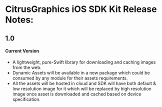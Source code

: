CitrusGraphics iOS SDK Kit Release Notes:
==============================================

1.0
-----

#### Current Version
+ A lightweight, pure-Swift library for downloading and caching images from the web.
+ Dynamic Assets will be available in a new package which could be consumed by any module for their assets requirements. 
+ All the assets will be hosted in cloud and SDK will have both default & low resolution image for it which will be replaced by high resolution image once asset is downloaded and cached based on device specification.
